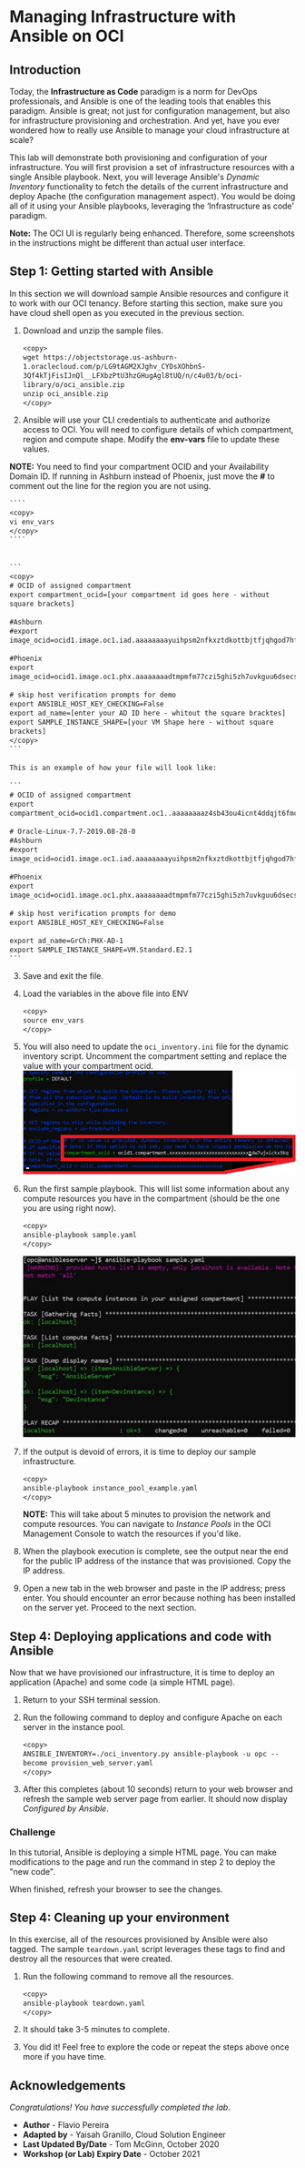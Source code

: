 #  Managing Infrastructure with Ansible on OCI

## Introduction

Today, the **Infrastructure as Code** paradigm is a norm for DevOps professionals, and Ansible is one of the leading tools that enables this paradigm. Ansible is great; not just for configuration management, but also for infrastructure provisioning and orchestration. And yet, have you ever wondered how to really use Ansible to manage your cloud infrastructure at scale?

This lab will demonstrate both provisioning and configuration of your infrastructure. You will first provision a set of infrastructure resources with a single Ansible playbook. Next, you will leverage Ansible's *Dynamic Inventory* functionality to fetch the details of the current infrastructure and deploy Apache (the configuration management aspect). You would be doing all of it using your Ansible playbooks, leveraging the ‘Infrastructure as code’ paradigm.

  **Note:** The OCI UI is regularly being enhanced.  Therefore, some screenshots in the instructions might be different than actual user interface.

## **Step 1:** Getting started with Ansible
In this section we will download sample Ansible resources and configure it to work with our OCI tenancy. Before starting this section, make sure you have cloud shell open as you executed in the previous section.

1. Download and unzip the sample files.

    ```
    <copy>
    wget https://objectstorage.us-ashburn-1.oraclecloud.com/p/LG9tAGM2XJghv_CYDsXOhbnS-3Qf4kTjFisIJnQl__LFXbzPtU3hzGHugAgl8tUQ/n/c4u03/b/oci-library/o/oci_ansible.zip
    unzip oci_ansible.zip
    </copy>
    ```

2. Ansible will use your CLI credentials to authenticate and authorize access to OCI.  You will need to configure details of which compartment, region and compute shape.  Modify the **env-vars** file to update these values.

**NOTE:** You need to find your compartment OCID and your Availability Domain ID. If running in Ashburn instead of Phoenix, just move the **#** to comment out the line for the region you are not using.

    ````
    <copy>
    vi env_vars
    </copy>
    ````


    ```
    <copy>
    # OCID of assigned compartment
    export compartment_ocid=[your compartment id goes here - without square brackets]

    #Ashburn
    #export image_ocid=ocid1.image.oc1.iad.aaaaaaaayuihpsm2nfkxztdkottbjtfjqhgod7hfuirt2rqlewxrmdlgg75q

    #Phoenix
    export image_ocid=ocid1.image.oc1.phx.aaaaaaaadtmpmfm77czi5ghi5zh7uvkguu6dsecsg7kuo3eigc5663und4za

    # skip host verification prompts for demo
    export ANSIBLE_HOST_KEY_CHECKING=False
    export ad_name=[enter your AD ID here - whitout the square bracktes]
    export SAMPLE_INSTANCE_SHAPE=[your VM Shape here - without square brackets]
    </copy>
    ```

    This is an example of how your file will look like:

    ```
    # OCID of assigned compartment
    export compartment_ocid=ocid1.compartment.oc1..aaaaaaaaz4sb43ou4icnt4ddqjt6fmciobic657xvtott26ll5dw7xiw4tga

    # Oracle-Linux-7.7-2019.08-28-0
    #Ashburn
    #export image_ocid=ocid1.image.oc1.iad.aaaaaaaayuihpsm2nfkxztdkottbjtfjqhgod7hfuirt2rqlewxrmdlgg75q

    #Phoenix
    export image_ocid=ocid1.image.oc1.phx.aaaaaaaadtmpmfm77czi5ghi5zh7uvkguu6dsecsg7kuo3eigc5663und4za

    # skip host verification prompts for demo
    export ANSIBLE_HOST_KEY_CHECKING=False

    export ad_name=GrCh:PHX-AD-1
    export SAMPLE_INSTANCE_SHAPE=VM.Standard.E2.1
    ```

3. Save and exit the file.
4. Load the variables in the above file into ENV

    ```
    <copy>
    source env_vars
    </copy>
    ```

5. You will also need to update the ``oci_inventory.ini`` file for the dynamic inventory script.  Uncomment the compartment setting and replace the value with your compartment ocid.
    ![](./../ansible-with-oci-modules/images/ansible_004.png " ")

6. Run the first sample playbook.  This will list some information about any compute resources you have in the compartment (should be the one you are using right now).

    ```
    <copy>
    ansible-playbook sample.yaml
    </copy>
    ```
    ![](./../ansible-with-oci-modules/images/ansible_001.jpg " ")

7. If the output is devoid of errors, it is time to deploy our sample infrastructure.

    ```
    <copy>
    ansible-playbook instance_pool_example.yaml
    </copy>
    ```

    **NOTE:** This will take about 5 minutes to provision the network and compute resources.  You can navigate to *Instance Pools* in the OCI Management Console to watch the resources if you'd like.  

8. When the playbook execution is complete, see the output near the end for the public IP address of the instance that was provisioned.  Copy the IP address.

9.  Open a new tab in the web browser and paste in the IP address; press enter.  You should encounter an error because nothing has been installed on the server yet.  Proceed to the next section.


## **Step 4:** Deploying applications and code with Ansible
Now that we have provisioned our infrastructure, it is time to deploy an application (Apache) and some code (a simple HTML page).

1. Return to your SSH terminal session.

2. Run the following command to deploy and configure Apache on each server in the instance pool.

    ```
    <copy>
    ANSIBLE_INVENTORY=./oci_inventory.py ansible-playbook -u opc --become provision_web_server.yaml
    </copy>
    ```

3. After this completes (about 10 seconds) return to your web browser and refresh the sample web server page from earlier. It should now display *Configured by Ansible*.

### Challenge
In this tutorial, Ansible is deploying a simple HTML page. You can make modifications to the page and run the command in step 2 to deploy the "new code".

When finished, refresh your browser to see the changes.

## **Step 4:** Cleaning up your environment
In this exercise, all of the resources provisioned by Ansible were also tagged. The sample ``teardown.yaml`` script leverages these tags to find and destroy all the resources that were created.

1. Run the following command to remove all the resources.

    ```
    <copy>
    ansible-playbook teardown.yaml
    </copy>
    ```

2. It should take 3-5 minutes to complete.

3. You did it!  Feel free to explore the code or repeat the steps above once more if you have time.

## Acknowledgements
*Congratulations! You have successfully completed the lab.*

- **Author** - Flavio Pereira
- **Adapted by** -  Yaisah Granillo, Cloud Solution Engineer
- **Last Updated By/Date** - Tom McGinn, October 2020
- **Workshop (or Lab) Expiry Date** - October 2021



